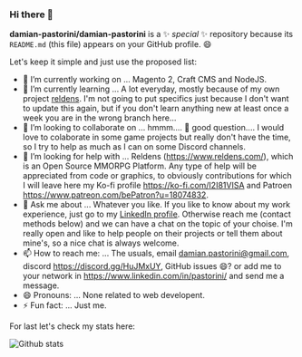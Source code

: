 ### Hi there 👋

**damian-pastorini/damian-pastorini** is a ✨ _special_ ✨ repository because its `README.md` (this file) appears on your GitHub profile. :smile:

Let's keep it simple and just use the proposed list:

- 🔭 I’m currently working on ... Magento 2, Craft CMS and NodeJS.
- 🌱 I’m currently learning ... A lot everyday, mostly because of my own project [reldens](https://www.reldens.com/). I'm not going to put specifics just because I don't want to update this again, but if you don't learn anything new at least once a week you are in the wrong branch here...
- 👯 I’m looking to collaborate on ... hmmm.... :hamburger: good question.... I would love to colaborate in some game projects but really don't have the time, so I try to help as much as I can on some Discord channels.
- 🤔 I’m looking for help with ... Reldens (https://www.reldens.com/), which is an Open Source MMORPG Platform. Any type of help will be appreciated from code or graphics, to obviously contributions for which I will leave here my Ko-fi profile https://ko-fi.com/I2I81VISA and Patroen https://www.patreon.com/bePatron?u=18074832.
- 💬 Ask me about ... Whatever you like. If you like to know about my work experience, just go to my [LinkedIn profile](https://www.linkedin.com/in/pastorini/). Otherwise reach me (contact methods below) and we can have a chat on the topic of your choise. I'm really open and like to help people on their projects or tell them about mine's, so a nice chat is always welcome.
- 📫 How to reach me: ... The usuals, email [damian.pastorini@gmail.com](mailto:damian.pastorini@gmail.com), discord https://discord.gg/HuJMxUY, GitHub issues :smile:? or add me to your network in https://www.linkedin.com/in/pastorini/ and send me a message.
- 😄 Pronouns: ... None related to web developent.
- ⚡ Fun fact: ... Just me.

For last let's check my stats here:

![Github stats](https://github-readme-stats.vercel.app/api?username=damian-pastorini&show_icons=true)
